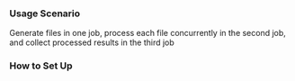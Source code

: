 ### Usage Scenario

Generate files in one job, process each file concurrently in the second job, and collect processed results in the third job

### How to Set Up